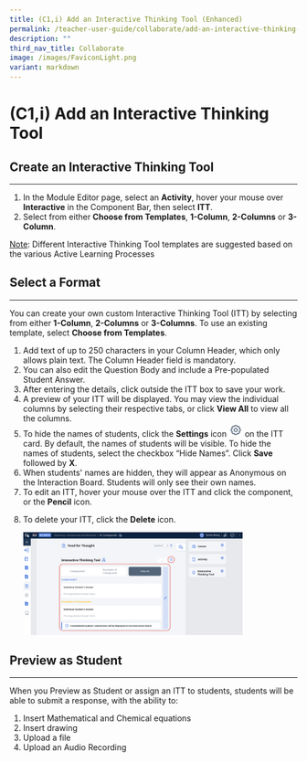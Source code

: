 ```yaml
---
title: (C1,i) Add an Interactive Thinking Tool (Enhanced)
permalink: /teacher-user-guide/collaborate/add-an-interactive-thinking-tool/
description: ""
third_nav_title: Collaborate
image: /images/FaviconLight.png
variant: markdown
---
```

<h1 id="add-an-interactive-thinking-tool">(C1,i) Add an Interactive Thinking Tool</h1>
<h2 id="-create-an-interactive-thinking-tool-">Create an Interactive Thinking Tool</h2>
<hr>
<ol>
<li>In the Module Editor page, select an <strong>Activity</strong>, hover your mouse over <strong>Interactive</strong> in the Component Bar, then select <strong>ITT</strong>. </li>
<li>Select from either <strong>Choose from Templates</strong>, <strong>1-Column</strong>, <strong>2-Columns</strong> or <strong>3-Column</strong>. </li>
</ol>
<p><u>Note</u>: Different Interactive Thinking Tool templates are suggested based on the various Active Learning Processes</p>
<h2 id="-select-a-format-">Select a Format</h2>
<hr>
<p>You can create your own custom Interactive Thinking Tool (ITT) by selecting from either <strong>1-Column</strong>, <strong>2-Columns</strong> or <strong>3-Columns</strong>. To use an existing template, select <strong>Choose from Templates</strong>. </p>
<ol>
<li>Add text of up to 250 characters in your Column Header, which only allows plain text. The Column Header field is mandatory.</li>
<li>You can also edit the Question Body and include a Pre-populated Student Answer. </li>
<li>After entering the details, click outside the ITT box to save your work.</li>
<li>A preview of your ITT will be displayed. You may view the individual columns by selecting their respective tabs, or click <strong>View All</strong> to view all the columns.</li>
<li>To hide the names of students, click the <strong>Settings</strong> icon <img style="width:1.5rem; display: inline;" src="/images/Icons/Settings24.svg"> on the ITT card. By default, the names of students will be visible. To hide the names of students, select the checkbox “Hide Names”. Click <strong>Save</strong> followed by <strong>X</strong>.</li>
<li>When students' names are hidden, they will appear as Anonymous on the Interaction Board. Students will only see their own names.</li>
<li>To edit an ITT, hover your mouse over the ITT and click the component, or the <strong>Pencil</strong> icon.</li>
<li><p>To delete your ITT, click the <strong>Delete</strong> icon.</p>
<p><img alt="Add an Interactive Thinking Tool" style="width: 80%;" src="/images/2Teacher/C-ITTComponent.png"></p>
</li>
</ol>
<h2 id="-preview-as-student-">Preview as Student</h2>
<hr>
<p>When you Preview as Student or assign an ITT to students, students will be able to submit a response, with the ability to:</p>
<ol>
<li>Insert Mathematical and Chemical equations</li>
<li>Insert drawing</li>
<li>Upload a file</li>
<li>Upload an Audio Recording</li>
</ol>